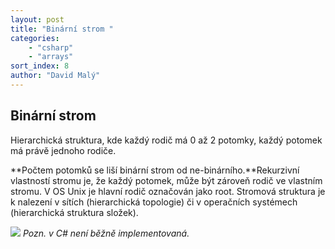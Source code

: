 ```yaml
---
layout: post
title: "Binární strom "
categories:
    - "csharp"
    - "arrays"
sort_index: 8
author: "David Malý"
--- 
```



## Binární strom


Hierarchická struktura, kde každý rodič má 0 až 2 potomky, každý potomek má právě jednoho rodiče.



**Počtem potomků se liší binární strom od ne-binárního.**Rekurzivní vlastností stromu je, že každý potomek, může být zároveň rodič ve vlastním stromu.
V OS Unix je hlavní rodič označován jako root. Stromová struktura je k nalezení v sítích (hierarchická topologie) či v operačních systémech (hierarchická struktura složek).

![](images/BinTree.png)
*Pozn. v C# není běžně implementovaná.*